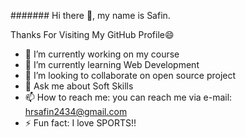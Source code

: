 ####### Hi there 👋, my name is Safin.
 
 Thanks For Visiting My GitHub Profile😄

- 🔭 I’m currently working on my course
- 🌱 I’m currently learning Web Development
- 👯 I’m looking to collaborate on open source project
- 💬 Ask me about Soft Skills
- 📫 How to reach me: you can reach me via e-mail: hrsafin2434@gmail.com
- ⚡ Fun fact: I love SPORTS!!

